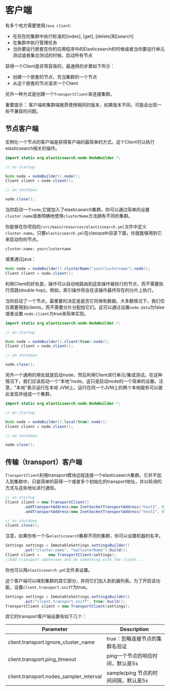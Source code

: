 # 客户端

有多个地方需要使用`Java client`:

- 在存在的集群中执行标准的[index], [get], [delete]和[search]
- 在集群中执行管理任务
- 当你要运行嵌套在你的应用程序中的Elasticsearch的时候或者当你要运行单元测试或者集合测试的时候，启动所有节点

获得一个Client是非常容易的，最通用的步骤如下所示：

- 创建一个嵌套的节点，充当集群的一个节点
- 从这个嵌套的节点请求一个Client

另外一种方式是创建一个`TransportClient`来连接集群。

重要提示：
    客户端和集群端推荐使用相同的版本，如果版本不同，可能会出现一些不兼容的问题。

## 节点客户端

实例化一个节点的客户端是获得客户端的最简单的方式。这个Client可以执行elasticsearch相关的操作。

```java
import static org.elasticsearch.node.NodeBuilder.*;

// on startup

Node node = nodeBuilder().node();
Client client = node.client();

// on shutdown

node.close();
```

当你启动一个`node`,它就加入了elasticsearch集群。你可以通过简单的设置`cluster.name`或者明确地使用`clusterName`方法拥有不同的集群。

你能够在你项目的`/src/main/resources/elasticsearch.yml`文件中定义`cluster.name`。只要`elasticsearch.yml`在classpath目录下面，你就能够用到它来启动你的节点。

```
cluster.name: yourclustername
```
或者通过java：

```java
Node node = nodeBuilder().clusterName("yourclustername").node();
Client client = node.client();
```
利用Client的好处是，操作可以自动地路由到这些操作被执行的节点，而不需要执行双跳(double hop)。例如，索引操作将会在该操作最终存在的分片上执行。

当你启动了一个节点，最重要的决定是是否它将保有数据。大多数情况下，我们仅仅需要用到clients，而不需要分片分配给它们。这可以通过设置`node.data`为false或者设置
`node.client`为true来简单实现。

```java
import static org.elasticsearch.node.NodeBuilder.*;

// on startup

Node node = nodeBuilder().client(true).node();
Client client = node.client();

// on shutdown

node.close();
```

另外一个通用的用处就是启动node，然后利用Client进行单元/集成测试。在这种情况下，我们应该启动一个“本地”node。这只是启动node的一个简单的设置。注意，"本地"表示运行在本地
JVM上。运行在同一个JVM上的两个本地服务可以彼此发现并组成一个集群。

```java
import static org.elasticsearch.node.NodeBuilder.*;

// on startup

Node node = nodeBuilder().local(true).node();
Client client = node.client();

// on shutdown

node.close();
```

## 传输（transport）客户端

`TransportClient`利用transport模块远程连接一个elasticsearch集群。它并不加入到集群中，只是简单的获得一个或者多个初始化的transport地址，并以轮询的方式与这些地址进行通信。

```java
// on startup
Client client = new TransportClient()
        .addTransportAddress(new InetSocketTransportAddress("host1", 9300))
        .addTransportAddress(new InetSocketTransportAddress("host2", 9300));

// on shutdown
client.close();
```

注意，如果你有一个与`elasticsearch`集群不同的集群，你可以设置机器的名字。

```java
Settings settings = ImmutableSettings.settingsBuilder()
        .put("cluster.name", "myClusterName").build();
Client client =    new TransportClient(settings);
//Add transport addresses and do something with the client...
```

你也可以用`elasticsearch.yml`文件来设置。

这个客户端可以嗅到集群的其它部分，并将它们加入到机器列表。为了开启该功能，设置`client.transport.sniff`为true。

```java
Settings settings = ImmutableSettings.settingsBuilder()
        .put("client.transport.sniff", true).build();
TransportClient client = new TransportClient(settings);
```

其它的transport客户端设置有如下几个：

Parameter | Description
--- | ---
client.transport.ignore_cluster_name | true：忽略连接节点的集群名验证
client.transport.ping_timeout | ping一个节点的响应时间，默认是5s
client.transport.nodes_sampler_interval | sample/ping 节点的时间间隔，默认是5s

